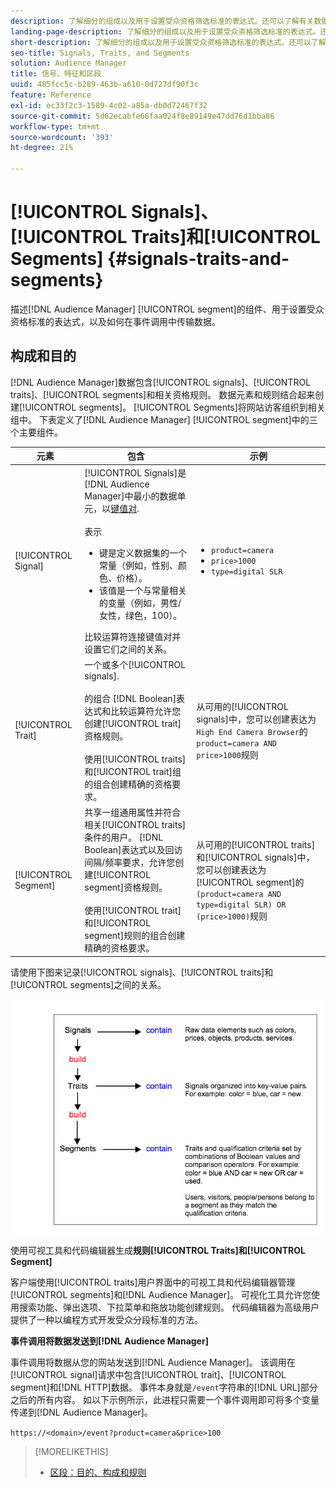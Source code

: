 ```yaml
---
description: 了解细分的组成以及用于设置受众资格筛选标准的表达式。还可以了解有关数据传输方式的信息。
landing-page-description: 了解细分的组成以及用于设置受众资格筛选标准的表达式。还可以了解有关数据传输方式的信息。
short-description: 了解细分的组成以及用于设置受众资格筛选标准的表达式。还可以了解有关数据传输方式的信息。
seo-title: Signals, Traits, and Segments
solution: Audience Manager
title: 信号、特征和区段
uuid: 485fcc5c-b289-463b-a610-0d727df90f3c
feature: Reference
exl-id: ec33f2c3-1589-4c02-a85a-db0d72467f32
source-git-commit: 5d62ecabfe66faa024f8e89149e47dd76d1bba86
workflow-type: tm+mt
source-wordcount: '393'
ht-degree: 21%

---
```


# [!UICONTROL Signals]、[!UICONTROL Traits]和[!UICONTROL Segments] {#signals-traits-and-segments}

描述[!DNL Audience Manager] [!UICONTROL segment]的组件、用于设置受众资格标准的表达式，以及如何在事件调用中传输数据。

## 构成和目的

[!DNL Audience Manager]数据包含[!UICONTROL signals]、[!UICONTROL traits]、[!UICONTROL segments]和相关资格规则。 数据元素和规则结合起来创建[!UICONTROL segments]。 [!UICONTROL Segments]将网站访客组织到相关组中。 下表定义了[!DNL Audience Manager] [!UICONTROL segment]中的三个主要组件。

| 元素 | 包含 | 示例 |
|---|---|---|
| [!UICONTROL Signal] | [!UICONTROL Signals]是[!DNL Audience Manager]中最小的数据单元，以[键值对](../reference/key-value-pairs-explained.md).<br><br>表示<ul><li>键是定义数据集的一个常量（例如，性别、颜色、价格）。</li><li>该值是一个与常量相关的变量（例如，男性/女性，绿色，100）。</li></ul>比较运算符连接键值对并设置它们之间的关系。 | <ul><li>`product=camera`</li><li>`price>1000`</li><li>`type=digital SLR`</li></ul> |
| [!UICONTROL Trait] | 一个或多个[!UICONTROL signals].<br><br>的组合 [!DNL Boolean]表达式和比较运算符允许您创建[!UICONTROL trait]资格规则。 <br><br>使用[!UICONTROL traits]和[!UICONTROL trait]组的组合创建精确的资格要求。 | 从可用的[!UICONTROL signals]中，您可以创建表达为`High End Camera Browser`的`product=camera AND price>1000`规则 |
| [!UICONTROL Segment] | 共享一组通用属性并符合相关[!UICONTROL traits]条件的用户。 [!DNL Boolean]表达式以及回访间隔/频率要求，允许您创建[!UICONTROL segment]资格规则。<br><br>使用[!UICONTROL trait]和[!UICONTROL segment]规则的组合创建精确的资格要求。 | 从可用的[!UICONTROL traits]和[!UICONTROL signals]中，您可以创建表达为[!UICONTROL segment]的`(product=camera AND type=digital SLR) OR (price>1000)`规则 |

请使用下图来记录[!UICONTROL signals]、[!UICONTROL traits]和[!UICONTROL segments]之间的关系。

![](assets/signals-traits-segments.png)

使用可视工具和代码编辑器生成&#x200B;**规则[!UICONTROL Traits]和[!UICONTROL Segment]**

客户端使用[!UICONTROL traits]用户界面中的可视工具和代码编辑器管理[!UICONTROL segments]和[!DNL Audience Manager]。 可视化工具允许您使用搜索功能、弹出选项、下拉菜单和拖放功能创建规则。 代码编辑器为高级用户提供了一种以编程方式开发受众分段标准的方法。

**事件调用将数据发送到[!DNL Audience Manager]**

事件调用将数据从您的网站发送到[!DNL Audience Manager]。 该调用在[!UICONTROL signal]请求中包含[!UICONTROL trait]、[!UICONTROL segment]和[!DNL HTTP]数据。 事件本身就是`/event`字符串的[!DNL URL]部分之后的所有内容。 如以下示例所示，此进程只需要一个事件调用即可将多个变量传递到[!DNL Audience Manager]。

`https://<domain>/event?product=camera&price>100`

>[!MORELIKETHIS]
>
>* [区段：目的、构成和规则](../features/segments/segments-purpose.md)
